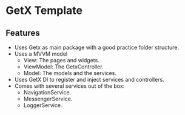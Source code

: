 # GetX Template

## Features

- Uses Getx as main package with a good practice folder structure.
- Uses a MVVM model
    - View: The pages and widgets.
    - ViewModel: The GetxController.
    - Model: The models and the services.
- Uses GetX DI to register and inject services and controllers.
- Comes with several services out of the box:
    - NavigationService.
    - MessengerService.
    - LoggerService.
